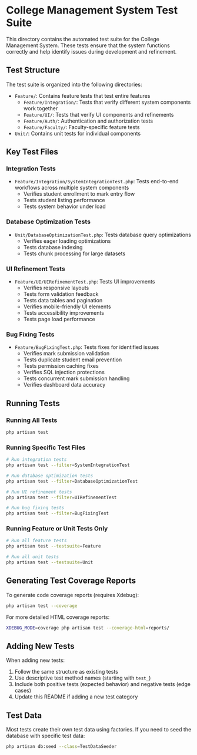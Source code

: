 # College Management System Test Suite

This directory contains the automated test suite for the College Management System. These tests ensure that the system functions correctly and help identify issues during development and refinement.

## Test Structure

The test suite is organized into the following directories:

- `Feature/`: Contains feature tests that test entire features
  - `Feature/Integration/`: Tests that verify different system components work together
  - `Feature/UI/`: Tests that verify UI components and refinements
  - `Feature/Auth/`: Authentication and authorization tests
  - `Feature/Faculty/`: Faculty-specific feature tests
- `Unit/`: Contains unit tests for individual components

## Key Test Files

### Integration Tests
- `Feature/Integration/SystemIntegrationTest.php`: Tests end-to-end workflows across multiple system components
  - Verifies student enrollment to mark entry flow
  - Tests student listing performance
  - Tests system behavior under load

### Database Optimization Tests
- `Unit/DatabaseOptimizationTest.php`: Tests database query optimizations
  - Verifies eager loading optimizations
  - Tests database indexing
  - Tests chunk processing for large datasets

### UI Refinement Tests
- `Feature/UI/UIRefinementTest.php`: Tests UI improvements
  - Verifies responsive layouts
  - Tests form validation feedback
  - Tests data tables and pagination
  - Verifies mobile-friendly UI elements
  - Tests accessibility improvements
  - Tests page load performance

### Bug Fixing Tests
- `Feature/BugFixingTest.php`: Tests fixes for identified issues
  - Verifies mark submission validation
  - Tests duplicate student email prevention
  - Tests permission caching fixes
  - Verifies SQL injection protections
  - Tests concurrent mark submission handling
  - Verifies dashboard data accuracy

## Running Tests

### Running All Tests

```bash
php artisan test
```

### Running Specific Test Files

```bash
# Run integration tests
php artisan test --filter=SystemIntegrationTest

# Run database optimization tests
php artisan test --filter=DatabaseOptimizationTest

# Run UI refinement tests
php artisan test --filter=UIRefinementTest

# Run bug fixing tests
php artisan test --filter=BugFixingTest
```

### Running Feature or Unit Tests Only

```bash
# Run all feature tests
php artisan test --testsuite=Feature

# Run all unit tests
php artisan test --testsuite=Unit
```

## Generating Test Coverage Reports

To generate code coverage reports (requires Xdebug):

```bash
php artisan test --coverage
```

For more detailed HTML coverage reports:

```bash
XDEBUG_MODE=coverage php artisan test --coverage-html=reports/
```

## Adding New Tests

When adding new tests:

1. Follow the same structure as existing tests
2. Use descriptive test method names (starting with `test_`)
3. Include both positive tests (expected behavior) and negative tests (edge cases)
4. Update this README if adding a new test category

## Test Data

Most tests create their own test data using factories. If you need to seed the database with specific test data:

```bash
php artisan db:seed --class=TestDataSeeder
``` 